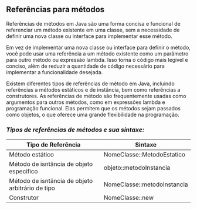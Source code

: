 ## **Referências para métodos**

Referências de métodos em Java são uma forma concisa e funcional de referenciar um método existente em uma classe, sem a necessidade de definir uma nova classe ou interface para implementar esse método.

Em vez de implementar uma nova classe ou interface para definir o método, você pode usar uma referência a um método existente como um parâmetro para outro método ou expressão lambda. Isso torna o código mais legível e conciso, além de reduzir a quantidade de código necessário para implementar a funcionalidade desejada.

Existem diferentes tipos de referências de método em Java, incluindo referências a métodos estáticos e de instância, bem como referências a construtores. As referências de método são frequentemente usadas como argumentos para outros métodos, como em expressões lambda e programação funcional. Elas permitem que os métodos sejam passados como objetos, o que oferece uma grande flexibilidade na programação.

### ***Tipos de referências de métodos e sua sintaxe:***
| Tipo de Referência | Sintaxe |
| -------- | -------- |
| Método estático | NomeClasse::MetodoEstatico |
| Método de isntância de objeto específico | objeto::metodoInstancia |
| Método de isntância de objeto arbitrário de tipo | NomeClasse::metodoInstancia |
| Construtor | NomeClasse::new |